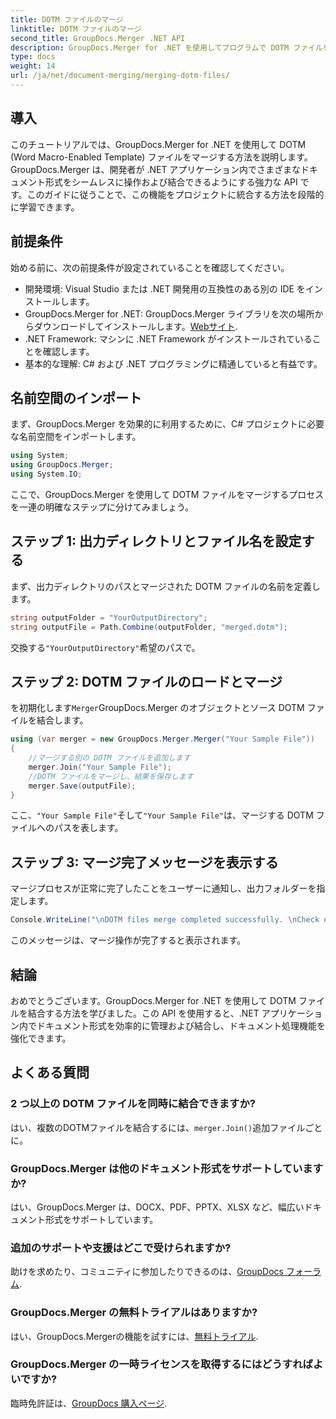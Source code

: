 ```yaml
---
title: DOTM ファイルのマージ
linktitle: DOTM ファイルのマージ
second_title: GroupDocs.Merger .NET API
description: GroupDocs.Merger for .NET を使用してプログラムで DOTM ファイルをマージする方法を学びます。この包括的なガイドでは、開発者向けに段階的な手順を説明します。
type: docs
weight: 14
url: /ja/net/document-merging/merging-dotm-files/
---
```

## 導入
このチュートリアルでは、GroupDocs.Merger for .NET を使用して DOTM (Word Macro-Enabled Template) ファイルをマージする方法を説明します。 GroupDocs.Merger は、開発者が .NET アプリケーション内でさまざまなドキュメント形式をシームレスに操作および結合できるようにする強力な API です。このガイドに従うことで、この機能をプロジェクトに統合する方法を段階的に学習できます。
## 前提条件
始める前に、次の前提条件が設定されていることを確認してください。
- 開発環境: Visual Studio または .NET 開発用の互換性のある別の IDE をインストールします。
-  GroupDocs.Merger for .NET: GroupDocs.Merger ライブラリを次の場所からダウンロードしてインストールします。[Webサイト](https://releases.groupdocs.com/merger/net/).
- .NET Framework: マシンに .NET Framework がインストールされていることを確認します。
- 基本的な理解: C# および .NET プログラミングに精通していると有益です。

## 名前空間のインポート
まず、GroupDocs.Merger を効果的に利用するために、C# プロジェクトに必要な名前空間をインポートします。
```csharp
using System; 
using GroupDocs.Merger;
using System.IO;
```

ここで、GroupDocs.Merger を使用して DOTM ファイルをマージするプロセスを一連の明確なステップに分けてみましょう。
## ステップ 1: 出力ディレクトリとファイル名を設定する
まず、出力ディレクトリのパスとマージされた DOTM ファイルの名前を定義します。
```csharp
string outputFolder = "YourOutputDirectory";
string outputFile = Path.Combine(outputFolder, "merged.dotm");
```
交換する`"YourOutputDirectory"`希望のパスで。
## ステップ 2: DOTM ファイルのロードとマージ
を初期化します`Merger`GroupDocs.Merger のオブジェクトとソース DOTM ファイルを結合します。
```csharp
using (var merger = new GroupDocs.Merger.Merger("Your Sample File"))
{
    //マージする別の DOTM ファイルを追加します
    merger.Join("Your Sample File");
    //DOTM ファイルをマージし、結果を保存します
    merger.Save(outputFile);
}
```
ここ、`"Your Sample File"`そして`"Your Sample File"`は、マージする DOTM ファイルへのパスを表します。
## ステップ 3: マージ完了メッセージを表示する
マージプロセスが正常に完了したことをユーザーに通知し、出力フォルダーを指定します。
```csharp
Console.WriteLine("\nDOTM files merge completed successfully. \nCheck output in {0}", outputFolder);
```
このメッセージは、マージ操作が完了すると表示されます。

## 結論
おめでとうございます。GroupDocs.Merger for .NET を使用して DOTM ファイルを結合する方法を学びました。この API を使用すると、.NET アプリケーション内でドキュメント形式を効率的に管理および結合し、ドキュメント処理機能を強化できます。

## よくある質問
### 2 つ以上の DOTM ファイルを同時に結合できますか?
はい、複数のDOTMファイルを結合するには、`merger.Join()`追加ファイルごとに。
### GroupDocs.Merger は他のドキュメント形式をサポートしていますか?
はい、GroupDocs.Merger は、DOCX、PDF、PPTX、XLSX など、幅広いドキュメント形式をサポートしています。
### 追加のサポートや支援はどこで受けられますか?
助けを求めたり、コミュニティに参加したりできるのは、[GroupDocs フォーラム](https://forum.groupdocs.com/c/merger/32).
### GroupDocs.Merger の無料トライアルはありますか?
はい、GroupDocs.Mergerの機能を試すには、[無料トライアル](https://releases.groupdocs.com/).
### GroupDocs.Merger の一時ライセンスを取得するにはどうすればよいですか?
臨時免許証は、[GroupDocs 購入ページ](https://purchase.groupdocs.com/temporary-license/).